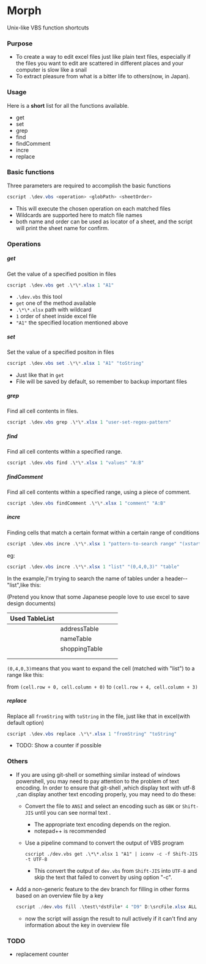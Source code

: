 # Morph
Unix-like VBS function shortcuts

### Purpose

- To create a way to edit excel files just like plain text files, especially if the files you want to edit are scattered in different places and your computer is slow like a snail
- To extract pleasure from what is a bitter life to others(now, in Japan).

### Usage

Here is a **short** list for all the functions available.

- get
- set
- grep
- find
- findComment
- incre
- replace

### Basic functions

Three parameters are required to accomplish the basic functions

```powershell
cscript .\dev.vbs <operation> <globPath> <sheetOrder>
```

- This will execute the chosen operation on each matched files
- Wildcards are supported here to match file names
- both name and order can be used as locator of a sheet, and the script will print the sheet name for confirm.

### Operations

##### get

Get the value of a specified position in files

```powershell
cscript .\dev.vbs get .\*\*.xlsx 1 "A1"
```

- `.\dev.vbs` this tool
- `get` one of the method available
- `.\*\*.xlsx` path with wildcard
- `1` order of sheet inside excel file
- `"A1"` the specified location mentioned above

##### set

Set the value of a specified positon in files

```powershell
cscript .\dev.vbs set .\*\*.xlsx 1 "A1" "toString"
```

- Just like that in `get`
- File will be saved by default, so remember to backup important files

##### grep

Find all cell contents in files.

```powershell
cscript .\dev.vbs grep .\*\*.xlsx 1 "user-set-regex-pattern"
```

##### find

Find all cell contents within a specified range.

```powershell
cscript .\dev.vbs find .\*\*.xlsx 1 "values" "A:B"
```

##### findComment

Find all cell contents within a specified range, using a piece of comment.

```powershell
cscript .\dev.vbs findComment .\*\*.xlsx 1 "comment" "A:B"
```

##### incre

Finding cells that match a certain format within a certain range of conditions

```powershell
cscript .\dev.vbs incre .\*\*.xlsx 1 "pattern-to-search range" "(xstart,xend,ystart,yend)" "second-pattern-to-search-further-content"
```

eg:

```powershell
cscript .\dev.vbs incre .\*\*.xlsx 1 "list" "(0,4,0,3)" "table"
```

In the example,I'm trying to search the name of tables under a header--"list",like this:

 (Pretend you know that some Japanese people love to use excel to save design documents)

| Used TableList |               |      |      |
| -------------- | ------------- | ---- | ---- |
|                | addressTable  |      |      |
|                | nameTable     |      |      |
|                | shoppingTable |      |      |
|                |               |      |      |
|                |               |      |      |

`(0,4,0,3)`means that you want to expand the cell (matched with "list") to a range like this:

from `(cell.row + 0, cell.column + 0)`  to `(cell.row + 4, cell.column + 3)`

##### replace

Replace all `fromString` with `toString` in the file, just like that in excel(with default option)

```powershell
cscript .\dev.vbs replace .\*\*.xlsx 1 "fromString" "toString"
```

- TODO: Show a counter if possible

### Others

- If you are using git-shell or something similar instead of windows powershell, you may need to pay attention to the problem of text encoding. In order to ensure that git-shell ,which display text with utf-8 ,can display another text encoding properly, you may need to do these:

  - Convert the file to `ANSI` and select an encoding such as `GBK`  or `Shift-JIS` until you can see normal text .

    - The appropriate text encoding depends on the region.
    - notepad++ is recommended

  - Use a pipeline command to convert the output of VBS program

    ```shell 
    cscript ./dev.vbs get .\*\*.xlsx 1 "A1" | iconv -c -f Shift-JIS -t UTF-8
    ```

    - This convert the output of `dev.vbs` from `Shift-JIS` into `UTF-8` and skip the text that failed to convert by using option "-c".

- Add a non-generic feature to the dev branch for filling in other forms based on an overview file by a key

  ```powershell
  cscript ./dev.vbs fill .\test\*dstFile* 4 "D9" D:\srcFile.xlsx ALL
  ```

  - now the script will assign the result to null actively if it can't find any information about the key in overview file

### TODO


- replacement counter